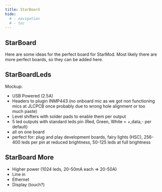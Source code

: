 ```yaml
---
title: StarBoard
hide:
  # - navigation
  # - toc
---
```


## StarBoard

Here are some ideas for the perfect board for StarMod. 
Most likely there are more perfect boards, so they can be added here.

## StarBoardLeds

Mockup:


* USB Powered (2.5A)
* Headers to plugin INMP443 (no onboard mic as we got non functioning mics at  JLCPCB once probably due to wrong hole alignment or too much paste)
* Level shifters with solder pads to enable them per output
* 5 led outputs with standard leds pin (Red, Green, White = +,data,- per default)
* all on one board
* perfect for: plug and play development boards, fairy lights (HSC), 256-400 leds per pin at reduced brightness, 50-125 leds at full brightness

## StarBoard More

* Higher power (1024 leds, 20-50mA each => 20-50A)
* Line in
* Ethernet
* Display (touch?)
